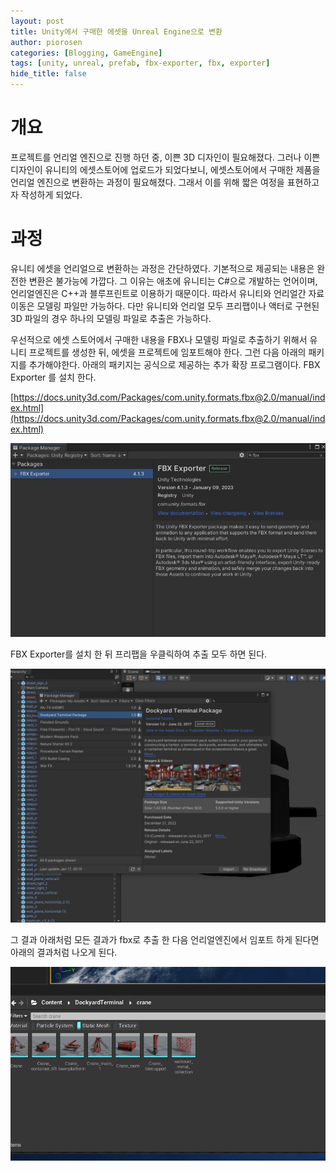 ```yaml
---
layout: post
title: Unity에서 구매한 에셋을 Unreal Engine으로 변환
author: piorosen
categories: [Blogging, GameEngine]
tags: [unity, unreal, prefab, fbx-exporter, fbx, exporter]
hide_title: false
---
```


# 개요

프로젝트를 언리얼 엔진으로 진행 하던 중, 이쁜 3D 디자인이 필요해졌다. 그러나 이쁜 디자인이 유니티의 에셋스토어에 업로드가 되었다보니, 에셋스토어에서 구매한 제품을 언리얼 엔진으로 변환하는 과정이 필요해졌다. 그래서 이를 위해 짧은 여정을 표현하고자 작성하게 되었다.

# 과정

유니티 에셋을 언리얼으로 변환하는 과정은 간단하였다. 기본적으로 제공되는 내용은 완전한 변환은 불가능에 가깝다. 그 이유는 애초에 유니티는 C#으로 개발하는 언어이며, 언리얼엔진은 C++과 블루프린트로 이용하기 때문이다. 따라서 유니티와 언리얼간 자료 이동은 모델링 파일만 가능하다. 다만 유니티와 언리얼 모두 프리팹이나 액터로 구현된 3D 파일의 경우 하나의 모델링 파일로 추출은 가능하다.

우선적으로 에셋 스토어에서 구매한 내용을 FBX나 모델링 파일로 추출하기 위해서 유니티 프로젝트를 생성한 뒤, 에셋을 프로젝트에 임포트해야 한다. 그런 다음 아래의 패키지를 추가해야한다. 아래의 패키지는 공식으로 제공하는 추가 확장 프로그램이다. FBX Exporter 를 설치 한다.

[https://docs.unity3d.com/Packages/com.unity.formats.fbx@2.0/manual/index.html](https://docs.unity3d.com/Packages/com.unity.formats.fbx@2.0/manual/index.html)

![히힣](./assets/img/post/2023-01-17-fbx-exporter.png)

FBX Exporter를 설치 한 뒤 프리팹을 우클릭하여 추출 모두 하면 된다.

![히힣](./assets/img/post/2023-01-17-unity-rcport.png)

그 결과 아래처럼 모든 결과가 fbx로 추출 한 다음 언리얼엔진에서 임포트 하게 된다면 아래의 결과처럼 나오게 된다.

![히힣](./assets/img/post/2023-01-17-result.png)



